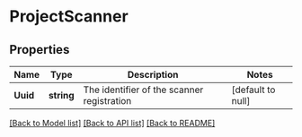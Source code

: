 # ProjectScanner

## Properties
Name | Type | Description | Notes
------------ | ------------- | ------------- | -------------
**Uuid** | **string** | The identifier of the scanner registration | [default to null]

[[Back to Model list]](../README.md#documentation-for-models) [[Back to API list]](../README.md#documentation-for-api-endpoints) [[Back to README]](../README.md)


